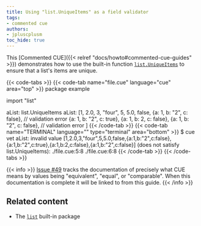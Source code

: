 ```yaml
---
title: Using "list.UniqueItems" as a field validator
tags:
- commented cue
authors:
- jpluscplusm
toc_hide: true
---
```


This [Commented CUE]({{< relref "docs/howto#commented-cue-guides" >}})
demonstrates how to use the built-in function
[`list.UniqueItems`](https://pkg.go.dev/cuelang.org/go/pkg/list#UniqueItems)
to ensure that a list's items are unique.

{{< code-tabs >}}
{{< code-tab name="file.cue" language="cue"  area="top" >}}
package example

import "list"

aList: list.UniqueItems
aList: [1, 2.0, 3, "four", 5, 5.0, false,
	{a: 1, b: "2", c: false}, // validation error
	{a: 1, b: "2", c: true},
	{a: 1, b: 2, c:   false},
	{a: 1, b: "2", c: false}, // validation error
]
{{< /code-tab >}}
{{< code-tab name="TERMINAL" language="" type="terminal" area="bottom" >}}
$ cue vet
aList: invalid value [1,2.0,3,"four",5,5.0,false,{a:1,b:"2",c:false},{a:1,b:"2",c:true},{a:1,b:2,c:false},{a:1,b:"2",c:false}] (does not satisfy list.UniqueItems):
    ./file.cue:5:8
    ./file.cue:6:8
{{< /code-tab >}}
{{< /code-tabs >}}

{{< info >}}
[Issue #49](https://github.com/cue-lang/docs-and-content/issues/49) tracks the
documentation of precisely what CUE means by values being "equivalent",
"equal", or "comparable". When this documentation is complete it will be linked
to from this guide.
{{< /info >}}

## Related content

- The [`list`](https://pkg.go.dev/cuelang.org/go/pkg/list) built-in package
